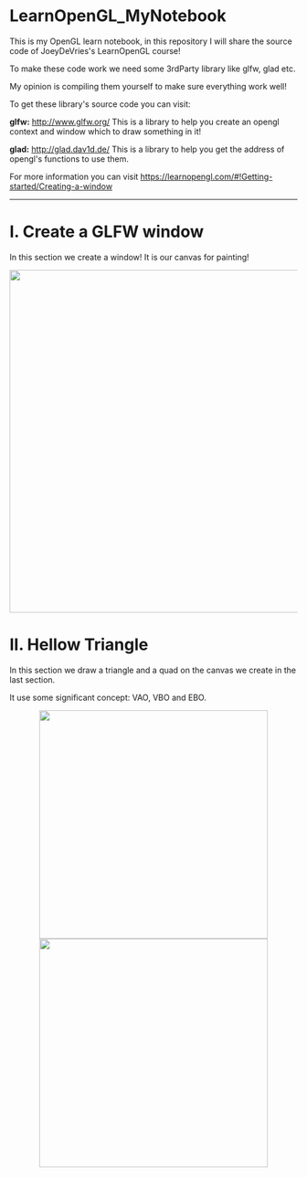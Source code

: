 # LearnOpenGL_MyNotebook

This is my OpenGL learn notebook, in this repository I will share the source code of JoeyDeVries's LearnOpenGL course!

To make these code work we need some 3rdParty library like glfw, glad etc.

My opinion is compiling them yourself to make sure everything work well!

To get these library's source code you can visit:

**glfw:** <http://www.glfw.org/> This is a library to help you create an opengl context and window which to draw something in it!

**glad:** <http://glad.dav1d.de/> This is a library to help you get the address of opengl's functions to use them.

For more information you can visit https://learnopengl.com/#!Getting-started/Creating-a-window

***

# I. Create a GLFW window

In this section we create a window! It is our canvas for painting!

<center>
  <img src="http://ovi8mw7d8.bkt.clouddn.com/GLFWwindow.PNG" width="600" />
</center>

# II. Hellow Triangle

In this section we draw a triangle and a quad on the canvas we create in the last section.

It use some significant concept: VAO, VBO and EBO.

<div align="center">
  <img src="http://ovi8mw7d8.bkt.clouddn.com/DrawQuadWithElements.PNG" width="400" />
  <img src="http://ovi8mw7d8.bkt.clouddn.com/HellowTriangle.PNG" width="400" />
